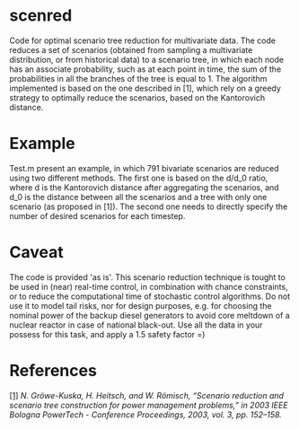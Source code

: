 # scenred
Code for optimal scenario tree reduction for multivariate data. 
The code reduces a set of scenarios (obtained from sampling a multivariate distribution, or from historical data) to a scenario tree, in which each node has an associate probability, such as at each point in time, the sum of the probabilities in all the branches of the tree is equal to 1. 
The algorithm implemented is based on the one described in [1], which rely on a greedy strategy to optimally reduce the scenarios, based on the Kantorovich distance.

Example
=====
Test.m present an example, in which 791 bivariate scenarios are reduced using two different methods.
The first one is based on the d/d_0 ratio, where d is the Kantorovich distance after aggregating the scenarios, and d_0 is the distance between all the scenarios and a tree with only one scenario (as proposed in [1]).
The second one needs to directly specify the number of desired scenarios for each timestep.

Caveat
=====
The code is provided 'as is'.
This scenario reduction technique is tought to be used in (near) real-time control, in combination with chance constraints, or to reduce the computational time of stochastic control algorithms.
Do not use it to model tail risks, nor for design purposes, e.g. for choosing the nominal power of the backup diesel generators to avoid core meltdown of a nuclear reactor in case of national black-out. Use all the data in your possess for this task, and apply a 1.5 safety factor =)    

References
=====

 [[1]](https://www.mathematik.hu-berlin.de/~heitsch/ieee03ghr.pdf) *N. Gröwe-Kuska, H. Heitsch, and W. Römisch, “Scenario reduction and scenario tree construction for power management problems,” in 2003 IEEE Bologna PowerTech - Conference Proceedings, 2003, vol. 3, pp. 152–158.*
